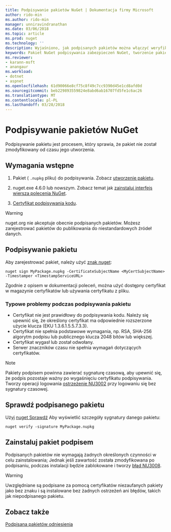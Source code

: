 ```yaml
---
title: Podpisywanie pakietów NuGet | Dokumentacja firmy Microsoft
author: rido-min
ms.author: rido-min
manager: unniravindranathan
ms.date: 03/06/2018
ms.topic: article
ms.prod: nuget
ms.technology: ''
description: Wyjaśniono, jak podpisanych pakietów można włączyć weryfikację zawartości integralności.
keywords: Pakiet NuGet podpisywania zabezpieczeń NuGet, tworzenie pakietów podpisem
ms.reviewer:
- karann-msft
- anangaur
ms.workload:
- dotnet
- aspnet
ms.openlocfilehash: 61d90066e8cf75c8f49c7cc9390d45e1cd8afd0d
ms.sourcegitcommit: beb229893559824e8abd6ab16707fd5fe1c6ac26
ms.translationtype: MT
ms.contentlocale: pl-PL
ms.lasthandoff: 03/28/2018
---
```

# <a name="signing-nuget-packages"></a>Podpisywanie pakietów NuGet

Podpisywanie pakietu jest procesem, który sprawia, że pakiet nie został zmodyfikowany od czasu jego utworzenia.

## <a name="prerequisites"></a>Wymagania wstępne

1. Pakiet ( `.nupkg` pliku) do podpisywania. Zobacz [utworzenie pakietu](creating-a-package.md).

1. nuget.exe 4.6.0 lub nowszym. Zobacz temat jak [zainstaluj interfejs wiersza polecenia NuGet](../install-nuget-client-tools.md#nugetexe-cli).

1. [Certyfikat podpisywania kodu](../reference/signed-packages-reference.md#get-a-code-signing-certificate).

> [!Warning]
> nuget.org nie akceptuje obecnie podpisanych pakietów. Możesz zarejestrować pakietów do publikowania do niestandardowych źródeł danych.

## <a name="sign-a-package"></a>Podpisywanie pakietu

Aby zarejestrować pakiet, należy użyć [znak nuget](../tools/cli-ref-sign.md):

```cli
nuget sign MyPackage.nupkg -CertificateSubjectName <MyCertSubjectName> -Timestamper <TimestampServiceURL>
```

Zgodnie z opisem w dokumentacji poleceń, można użyć dostępny certyfikat w magazynie certyfikatów lub używania certyfikatu z pliku.

### <a name="common-problems-when-signing-a-package"></a>Typowe problemy podczas podpisywania pakietu

- Certyfikat nie jest prawidłowy do podpisywania kodu. Należy się upewnić się, że określony certyfikat ma odpowiednie rozszerzone użycie klucza (EKU 1.3.6.1.5.5.7.3.3).
- Certyfikat nie spełnia podstawowe wymagania, np. RSA, SHA-256 algorytm podpisu lub publicznego klucza 2048 bitów lub większej.
- Certyfikat wygasł lub został odwołany.
- Serwer znaczników czasu nie spełnia wymagań dotyczących certyfikatów.

> [!Note]
> Pakiety podpisem powinna zawierać sygnaturę czasową, aby upewnić się, że podpis pozostaje ważny po wygaśnięciu certyfikatu podpisywania. Tworzy operacji logowania [ostrzeżenie NU3002](../reference/Errors-and-Warnings.md#nu3002) przy logowaniu się bez sygnatury czasowej.

## <a name="verify-a-signed-package"></a>Sprawdź podpisanego pakietu

Użyj [nuget Sprawdź](../tools/cli-ref-verify.md) Aby wyświetlić szczegóły sygnatury danego pakietu:

```cli
nuget verify -signature MyPackage.nupkg
```

## <a name="install-a-signed-package"></a>Zainstaluj pakiet podpisem

Podpisanych pakietów nie wymagają żadnych określonych czynności w celu zainstalowania; Jednak jeśli zawartość została zmodyfikowana po podpisaniu, podczas instalacji będzie zablokowane i tworzy [błąd NU3008](../reference/Errors-and-Warnings.md#nu3008).

> [!Warning]
> Uwzględniane są podpisane za pomocą certyfikatów niezaufanych pakiety jako bez znaku i są instalowane bez żadnych ostrzeżeń ani błędów, takich jak niepodpisanego pakietu.

## <a name="see-also"></a>Zobacz także

[Podpisana pakietów odniesienia](../reference/Signed-Packages-Reference.md)
